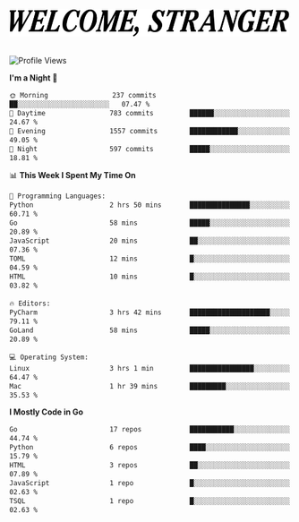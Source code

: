 <div>
  <picture>
    <source media="(prefers-color-scheme: dark)" srcset="./headers/welcome_white.png">
    <img alt="WELCOME, STRANGER" src="./headers/welcome.png" width="500">
  </picture>
</div>

<br>

![Profile Views](https://komarev.com/ghpvc/?username=darleet&color=blue)

<!--START_SECTION:waka-->
**I'm a Night 🦉** 

```text
🌞 Morning                237 commits         ██░░░░░░░░░░░░░░░░░░░░░░░   07.47 % 
🌆 Daytime                783 commits         ██████░░░░░░░░░░░░░░░░░░░   24.67 % 
🌃 Evening                1557 commits        ████████████░░░░░░░░░░░░░   49.05 % 
🌙 Night                  597 commits         █████░░░░░░░░░░░░░░░░░░░░   18.81 % 
```


📊 **This Week I Spent My Time On** 

```text
💬 Programming Languages: 
Python                   2 hrs 50 mins       ███████████████░░░░░░░░░░   60.71 % 
Go                       58 mins             █████░░░░░░░░░░░░░░░░░░░░   20.89 % 
JavaScript               20 mins             ██░░░░░░░░░░░░░░░░░░░░░░░   07.36 % 
TOML                     12 mins             █░░░░░░░░░░░░░░░░░░░░░░░░   04.59 % 
HTML                     10 mins             █░░░░░░░░░░░░░░░░░░░░░░░░   03.82 % 

🔥 Editors: 
PyCharm                  3 hrs 42 mins       ████████████████████░░░░░   79.11 % 
GoLand                   58 mins             █████░░░░░░░░░░░░░░░░░░░░   20.89 % 

💻 Operating System: 
Linux                    3 hrs 1 min         ████████████████░░░░░░░░░   64.47 % 
Mac                      1 hr 39 mins        █████████░░░░░░░░░░░░░░░░   35.53 % 
```

**I Mostly Code in Go** 

```text
Go                       17 repos            ███████████░░░░░░░░░░░░░░   44.74 % 
Python                   6 repos             ████░░░░░░░░░░░░░░░░░░░░░   15.79 % 
HTML                     3 repos             ██░░░░░░░░░░░░░░░░░░░░░░░   07.89 % 
JavaScript               1 repo              █░░░░░░░░░░░░░░░░░░░░░░░░   02.63 % 
TSQL                     1 repo              █░░░░░░░░░░░░░░░░░░░░░░░░   02.63 % 
```




<!--END_SECTION:waka-->

